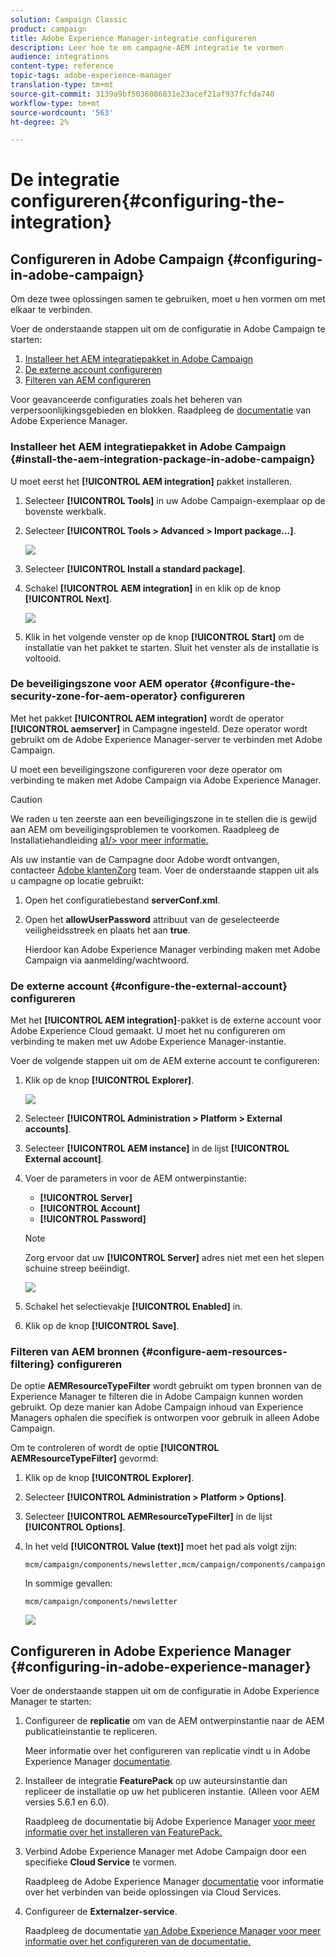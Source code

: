 ```yaml
---
solution: Campaign Classic
product: campaign
title: Adobe Experience Manager-integratie configureren
description: Leer hoe te om campagne-AEM integratie te vormen
audience: integrations
content-type: reference
topic-tags: adobe-experience-manager
translation-type: tm+mt
source-git-commit: 3139a9bf5036086831e23acef21af937fcfda740
workflow-type: tm+mt
source-wordcount: '563'
ht-degree: 2%

---
```



# De integratie configureren{#configuring-the-integration}

## Configureren in Adobe Campaign {#configuring-in-adobe-campaign}

Om deze twee oplossingen samen te gebruiken, moet u hen vormen om met elkaar te verbinden.

Voer de onderstaande stappen uit om de configuratie in Adobe Campaign te starten:

1. [Installeer het AEM integratiepakket in Adobe Campaign](#install-the-aem-integration-package-in-adobe-campaign)
1. [De externe account configureren](#configure-the-external-account)
1. [Filteren van AEM configureren](#configure-aem-resources-filtering)

Voor geavanceerde configuraties zoals het beheren van verpersoonlijkingsgebieden en blokken. Raadpleeg de [documentatie](https://helpx.adobe.com/experience-manager/6-5/sites/administering/using/campaignonpremise.html) van Adobe Experience Manager.

### Installeer het AEM integratiepakket in Adobe Campaign {#install-the-aem-integration-package-in-adobe-campaign}

U moet eerst het **[!UICONTROL AEM integration]** pakket installeren.

1. Selecteer **[!UICONTROL Tools]** in uw Adobe Campaign-exemplaar op de bovenste werkbalk.
1. Selecteer **[!UICONTROL Tools > Advanced > Import package...]**.

   ![](assets/aem_config_1.png)

1. Selecteer **[!UICONTROL Install a standard package]**.
1. Schakel **[!UICONTROL AEM integration]** in en klik op de knop **[!UICONTROL Next]**.

   ![](assets/aem_config_2.png)

1. Klik in het volgende venster op de knop **[!UICONTROL Start]** om de installatie van het pakket te starten. Sluit het venster als de installatie is voltooid.

### De beveiligingszone voor AEM operator {#configure-the-security-zone-for-aem-operator} configureren

Met het pakket **[!UICONTROL AEM integration]** wordt de operator **[!UICONTROL aemserver]** in Campagne ingesteld. Deze operator wordt gebruikt om de Adobe Experience Manager-server te verbinden met Adobe Campaign.

U moet een beveiligingszone configureren voor deze operator om verbinding te maken met Adobe Campaign via Adobe Experience Manager.

>[!CAUTION]
>
>We raden u ten zeerste aan een beveiligingszone in te stellen die is gewijd aan AEM om beveiligingsproblemen te voorkomen. Raadpleeg de Installatiehandleiding [a1/> voor meer informatie.](../../installation/using/configuring-campaign-server.md#defining-security-zones)

Als uw instantie van de Campagne door Adobe wordt ontvangen, contacteer [Adobe klantenZorg](https://helpx.adobe.com/enterprise/admin-guide.html/enterprise/using/support-for-experience-cloud.ug.html) team. Voer de onderstaande stappen uit als u campagne op locatie gebruikt:

1. Open het configuratiebestand **serverConf.xml**.
1. Open het **allowUserPassword** attribuut van de geselecteerde veiligheidsstreek en plaats het aan **true**.

   Hierdoor kan Adobe Experience Manager verbinding maken met Adobe Campaign via aanmelding/wachtwoord.

### De externe account {#configure-the-external-account} configureren

Met het **[!UICONTROL AEM integration]**-pakket is de externe account voor Adobe Experience Cloud gemaakt. U moet het nu configureren om verbinding te maken met uw Adobe Experience Manager-instantie.

Voer de volgende stappen uit om de AEM externe account te configureren:

1. Klik op de knop **[!UICONTROL Explorer]**.

   ![](assets/aem_config_3.png)

1. Selecteer **[!UICONTROL Administration > Platform > External accounts]**.
1. Selecteer **[!UICONTROL AEM instance]** in de lijst **[!UICONTROL External account]**.
1. Voer de parameters in voor de AEM ontwerpinstantie:

   * **[!UICONTROL Server]**
   * **[!UICONTROL Account]**
   * **[!UICONTROL Password]**

   >[!NOTE]
   >
   >Zorg ervoor dat uw **[!UICONTROL Server]** adres niet met een het slepen schuine streep beëindigt.

   ![](assets/aem_config_4.png)

1. Schakel het selectievakje **[!UICONTROL Enabled]** in.
1. Klik op de knop **[!UICONTROL Save]**.

### Filteren van AEM bronnen {#configure-aem-resources-filtering} configureren

De optie **AEMResourceTypeFilter** wordt gebruikt om typen bronnen van de Experience Manager te filteren die in Adobe Campaign kunnen worden gebruikt. Op deze manier kan Adobe Campaign inhoud van Experience Managers ophalen die specifiek is ontworpen voor gebruik in alleen Adobe Campaign.

Om te controleren of wordt de optie **[!UICONTROL AEMResourceTypeFilter]** gevormd:

1. Klik op de knop **[!UICONTROL Explorer]**.
1. Selecteer **[!UICONTROL Administration > Platform > Options]**.
1. Selecteer **[!UICONTROL AEMResourceTypeFilter]** in de lijst **[!UICONTROL Options]**.
1. In het veld **[!UICONTROL Value (text)]** moet het pad als volgt zijn:

   ```
   mcm/campaign/components/newsletter,mcm/campaign/components/campaign_newsletterpage,mcm/neolane/components/newsletter
   ```

   In sommige gevallen:

   ```
   mcm/campaign/components/newsletter
   ```

   ![](assets/aem_config_5.png)

## Configureren in Adobe Experience Manager {#configuring-in-adobe-experience-manager}

Voer de onderstaande stappen uit om de configuratie in Adobe Experience Manager te starten:

1. Configureer de **replicatie** om van de AEM ontwerpinstantie naar de AEM publicatieinstantie te repliceren.

   Meer informatie over het configureren van replicatie vindt u in Adobe Experience Manager [documentatie](https://helpx.adobe.com/experience-manager/6-5/sites/deploying/using/replication.html).

1. Installeer de integratie **FeaturePack** op uw auteursinstantie dan repliceer de installatie op uw het publiceren instantie. (Alleen voor AEM versies 5.6.1 en 6.0).

   Raadpleeg de documentatie bij Adobe Experience Manager [voor meer informatie over het installeren van FeaturePack.](https://helpx.adobe.com/experience-manager/aem-previous-versions.html)

1. Verbind Adobe Experience Manager met Adobe Campaign door een specifieke **Cloud Service** te vormen.

   Raadpleeg de Adobe Experience Manager [documentatie](https://helpx.adobe.com/experience-manager/6-5/sites/administering/using/campaignonpremise.html#ConfiguringAdobeExperienceManager) voor informatie over het verbinden van beide oplossingen via Cloud Services.

1. Configureer de **Externalzer-service**.

   Raadpleeg de documentatie [van Adobe Experience Manager voor meer informatie over het configureren van de documentatie.](https://helpx.adobe.com/experience-manager/6-5/sites/developing/using/externalizer.html)

